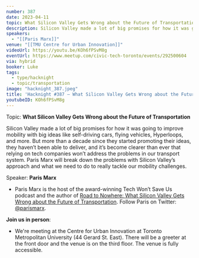```yaml
---
number: 387
date: 2023-04-11
topic: What Silicon Valley Gets Wrong about the Future of Transportation with
description: Silicon Valley made a lot of big promises for how it was going to improve mobility with big ideas like self-driving cars, flying vehicles, Hyperloops, and more. But more than a decade since they started promoting their ideas, they haven’t been able to deliver, and it’s become clearer than ever that relying on tech companies won’t address the problems in our transport system. Paris Marx will break down the problems with Silicon Valley’s approach and what we need to do to really tackle our mobility challenges.
speakers:
  - "[[Paris Marx]]"
venue: "[[TMU Centre for Urban Innovation]]"
videoUrl: https://youtu.be/KOh6fPSvM8g
eventUrl: https://www.meetup.com/civic-tech-toronto/events/292500604
via: hybrid
booker: Luke
tags:
  - type/hacknight
  - topic/transportation
image: "hacknight_387.jpeg"
title: 'Hacknight #387 – What Silicon Valley Gets Wrong about the Future of Transportation with'
youtubeID: KOh6fPSvM8g
---
```

Topic: **What Silicon Valley Gets Wrong about the Future of Transportation**

Silicon Valley made a lot of big promises for how it was going to improve mobility with big ideas like self-driving cars, flying vehicles, Hyperloops, and more. But more than a decade since they started promoting their ideas, they haven’t been able to deliver, and it’s become clearer than ever that relying on tech companies won’t address the problems in our transport system. Paris Marx will break down the problems with Silicon Valley’s approach and what we need to do to really tackle our mobility challenges.

Speaker: **Paris Marx**

* Paris Marx is the host of the award-winning Tech Won’t Save Us podcast and the author of [Road to Nowhere: What Silicon Valley Gets Wrong about the Future of Transportation](https://roadtonowherebook.com/). Follow Paris on Twitter: [@parismarx](https://twitter.com/parismarx).

**Join us in person**:

* We're meeting at the Centre for Urban Innovation at Toronto Metropolitan University (44 Gerard St. East). There will be a greeter at the front door and the venue is on the third floor. The venue is fully accessible.